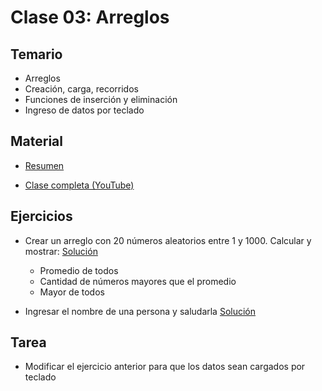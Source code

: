 # Clase 03: Arreglos

## Temario
    
* Arreglos
* Creación, carga, recorridos 
* Funciones de inserción y eliminación
* Ingreso de datos por teclado

## Material

* [Resumen](https://www.xmind.net/m/6sXW8K)

* [Clase completa (YouTube)](https://www.youtube.com/watch?v=1lZ6yeiruG4)


## Ejercicios 

* Crear un arreglo con 20 números aleatorios entre 1 y 1000. Calcular y mostrar: [Solución](./arreglo_numeros.js)
  * Promedio de todos
  * Cantidad de números mayores que el promedio
  * Mayor de todos 
  
* Ingresar el nombre de una persona y saludarla [Solución](./saludar.js)

## Tarea

* Modificar el ejercicio anterior para que los datos sean cargados por teclado
